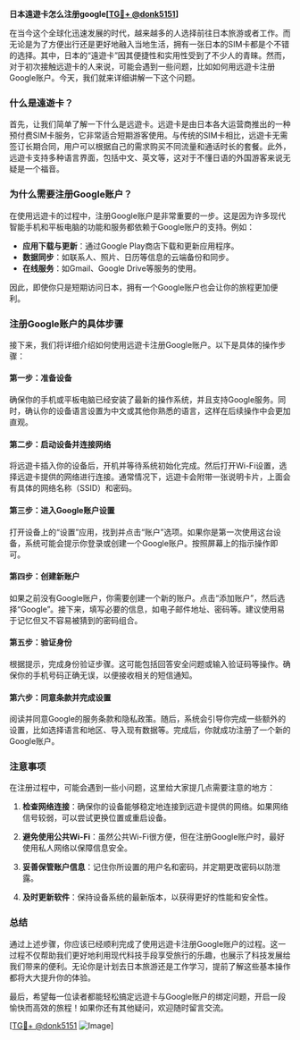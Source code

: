 **日本遠遊卡怎么注册google[[TG💪+ @donk5151](https://t.me/s/donk5151)]**

在当今这个全球化迅速发展的时代，越来越多的人选择前往日本旅游或者工作。而无论是为了方便出行还是更好地融入当地生活，拥有一张日本的SIM卡都是个不错的选择。其中，日本的“遠遊卡”因其便捷性和实用性受到了不少人的青睐。然而，对于初次接触远遊卡的人来说，可能会遇到一些问题，比如如何用远遊卡注册Google账户。今天，我们就来详细讲解一下这个问题。

### **什么是遠遊卡？**

首先，让我们简单了解一下什么是远遊卡。远遊卡是由日本各大运营商推出的一种预付费SIM卡服务，它非常适合短期游客使用。与传统的SIM卡相比，远遊卡无需签订长期合同，用户可以根据自己的需求购买不同流量和通话时长的套餐。此外，远遊卡支持多种语言界面，包括中文、英文等，这对于不懂日语的外国游客来说无疑是一个福音。

### **为什么需要注册Google账户？**

在使用远遊卡的过程中，注册Google账户是非常重要的一步。这是因为许多现代智能手机和平板电脑的功能和服务都依赖于Google账户的支持。例如：

- **应用下载与更新**：通过Google Play商店下载和更新应用程序。
- **数据同步**：如联系人、照片、日历等信息的云端备份和同步。
- **在线服务**：如Gmail、Google Drive等服务的使用。

因此，即使你只是短期访问日本，拥有一个Google账户也会让你的旅程更加便利。

### **注册Google账户的具体步骤**

接下来，我们将详细介绍如何使用远遊卡注册Google账户。以下是具体的操作步骤：

#### **第一步：准备设备**

确保你的手机或平板电脑已经安装了最新的操作系统，并且支持Google服务。同时，确认你的设备语言设置为中文或其他你熟悉的语言，这样在后续操作中会更加直观。

#### **第二步：启动设备并连接网络**

将远遊卡插入你的设备后，开机并等待系统初始化完成。然后打开Wi-Fi设置，选择远遊卡提供的网络进行连接。通常情况下，远遊卡会附带一张说明卡片，上面会有具体的网络名称（SSID）和密码。

#### **第三步：进入Google账户设置**

打开设备上的“设置”应用，找到并点击“账户”选项。如果你是第一次使用这台设备，系统可能会提示你登录或创建一个Google账户。按照屏幕上的指示操作即可。

#### **第四步：创建新账户**

如果之前没有Google账户，你需要创建一个新的账户。点击“添加账户”，然后选择“Google”。接下来，填写必要的信息，如电子邮件地址、密码等。建议使用易于记忆但又不容易被猜到的密码组合。

#### **第五步：验证身份**

根据提示，完成身份验证步骤。这可能包括回答安全问题或输入验证码等操作。确保你的手机号码正确无误，以便接收相关的短信通知。

#### **第六步：同意条款并完成设置**

阅读并同意Google的服务条款和隐私政策。随后，系统会引导你完成一些额外的设置，比如选择语言和地区、导入现有数据等。完成后，你就成功注册了一个新的Google账户。

### **注意事项**

在注册过程中，可能会遇到一些小问题，这里给大家提几点需要注意的地方：

1. **检查网络连接**：确保你的设备能够稳定地连接到远遊卡提供的网络。如果网络信号较弱，可以尝试更换位置或重启设备。
   
2. **避免使用公共Wi-Fi**：虽然公共Wi-Fi很方便，但在注册Google账户时，最好使用私人网络以保障信息安全。

3. **妥善保管账户信息**：记住你所设置的用户名和密码，并定期更改密码以防泄露。

4. **及时更新软件**：保持设备系统的最新版本，以获得更好的性能和安全性。

### **总结**

通过上述步骤，你应该已经顺利完成了使用远遊卡注册Google账户的过程。这一过程不仅帮助我们更好地利用现代科技手段享受旅行的乐趣，也展示了科技发展给我们带来的便利。无论你是计划去日本旅游还是工作学习，提前了解这些基本操作都将大大提升你的体验。

最后，希望每一位读者都能轻松搞定远遊卡与Google账户的绑定问题，开启一段愉快而高效的旅程！如果你还有其他疑问，欢迎随时留言交流。

[[TG💪+ @donk5151](https://t.me/s/donk5151) ![Image](https://i.postimg.cc/rwNCRYN7/Snipaste-2025-04-30-17-27-05.png)]